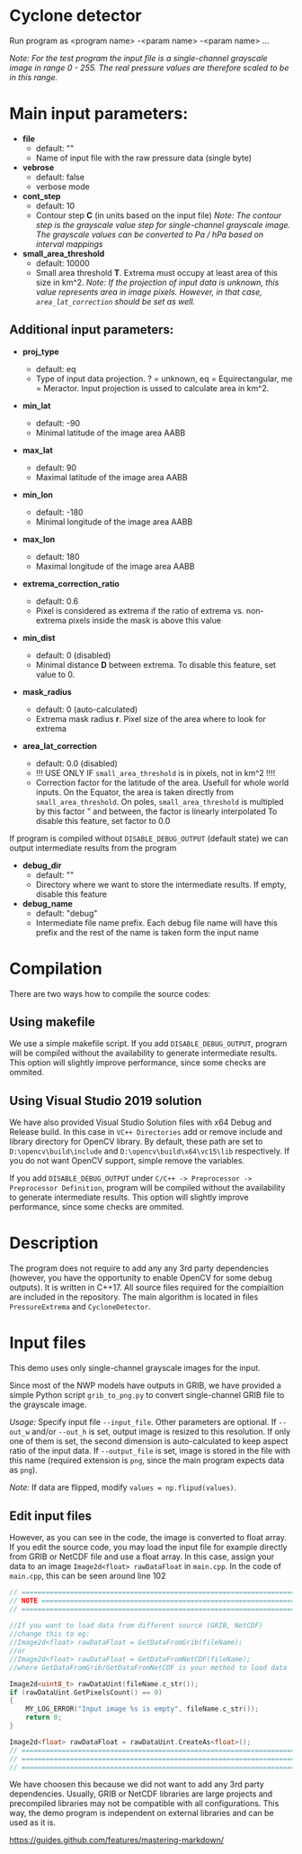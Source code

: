 # Cyclone detector

Run program as \<program name\> -\<param name\> -\<param name\> ...

*Note:
For the test program the input file is a single-channel grayscale image in range 0 - 255. 
The real pressure values are therefore scaled to be in this range.*

# Main input parameters:

- **file** 
	- default: "" 
	- Name of input file with the raw pressure data (single byte)
- **vebrose**
	- default: false 
	- verbose mode
- **cont_step**
	- default: 10
	- Contour step **C** (in units based on the input file)
	 *Note: The contour step is the grayscale value step for single-channel grayscale image. The grayscale values can be converted to Pa / hPa based on interval mappings*
- **small_area_threshold**
	- default: 10000
	- Small area threshold **T**. Extrema must occupy at least area of this size in km^2. 
	  *Note: If the projection of input data is unknown, this value represents area in image pixels. However, in that case, `area_lat_correction` should be set as well.* 

## Additional input parameters:

- **proj_type**
	- default: eq
	- Type of input data projection. ? = unknown, eq = Equirectangular, me = Meractor. Input projection is ussed to calculate area in km^2.
- **min_lat**
	- default: -90
	- Minimal latitude of the image area AABB
- **max_lat**
	- default: 90
	- Maximal latitude of the image area AABB
- **min_lon**
	- default: -180
	- Minimal longitude of the image area AABB
- **max_lon**
	- default: 180
	- Maximal longitude of the image area AABB

- **extrema_correction_ratio**
	- default: 0.6
	- Pixel is considered as extrema if the ratio of extrema vs. non-extrema pixels inside the mask is above this value
- **min_dist**
	- default: 0  (disabled)
	- Minimal distance **D** between extrema. To disable this feature, set value to 0.
- **mask_radius**
	- default: 0 (auto-calculated)
	- Extrema mask radius **r**. Pixel size of the area where to look for extrema
- **area_lat_correction**
	- default: 0.0 (disabled)
	- !!! USE ONLY IF `small_area_threshold` is in pixels, not in km^2 !!!!
	- Correction factor for the latitude of the area. Usefull for whole world inputs.
	  On the Equator, the area is taken directly from `small_area_threshold`. 
	  On poles, `small_area_threshold` is multipled by this factor "
	  and between, the factor is linearly interpolated
	  To disable this feature, set factor to 0.0

If program is compiled without `DISABLE_DEBUG_OUTPUT` (default state) we can output intermediate results from the program

- **debug_dir**
	- default: ""
	- Directory where we want to store the intermediate results. If empty, disable this feature
- **debug_name**
	- default: "debug" 
	- Intermediate file name prefix. Each debug file name will have this prefix and the rest of the name is taken form the input name


# Compilation

There are two ways how to compile the source codes:

## Using makefile
We use a simple makefile script. 
If you add `DISABLE_DEBUG_OUTPUT`, program will be compiled without the availability to generate intermediate results. 
This option will slightly improve performance, since some checks are ommited.

## Using Visual Studio 2019 solution
We have also provided Visual Studio Solution files with x64 Debug and Release build.
In this case in `VC++ Directories` add or remove include and library directory for OpenCV library. By default, these path are set to
`D:\opencv\build\include` and `D:\opencv\build\x64\vc15\lib` respectively. If you do not want OpenCV support, simple remove the variables.

If you add `DISABLE_DEBUG_OUTPUT` under `C/C++ -> Preprocessor -> Preprocessor Definition`, program will be compiled without the availability to generate intermediate results. 
This option will slightly improve performance, since some checks are ommited.


# Description

The program does not require to add any any 3rd party dependencies 
(however, you have the opportunity to enable OpenCV for some debug outputs). 
It is written in C++17. 
All source files required for the compialtion are included in the repository. 
The main algorithm is located in files `PressureExtrema` and `CycloneDetector`.

# Input files
This demo uses only single-channel grayscale images for the input. 

Since most of the NWP models have outputs in GRIB, 
we have provided a simple Python script `grib_to_png.py` to convert single-channel GRIB file to the grayscale image.

*Usage:* 
Specify input file `--input_file`. Other parameters are optional. 
If `--out_w` and/or `--out_h` is set, output image is resized to this resolution. 
If only one of them is set, the second dimension is auto-calculated to keep aspect ratio of the input data.
If `--output_file` is set, image is stored in the file with this name (required extension is `png`, since the main program expects data as `png`).

*Note:*
If data are flipped, modify `values = np.flipud(values)`.


## Edit input files
However, as you can see in the code, the image is converted to float array. 
If you edit the source code, you may load the input file for example directly from GRIB or NetCDF file and use a float array.
In this case, assign your data to an image `Image2d<float> rawDataFloat` in `main.cpp`.
In the code of `main.cpp`, this can be seen around line 102

```C++
// ======================================================================
// NOTE =================================================================
// ======================================================================
 
//If you want to load data from different source (GRIB, NetCDF)
//change this to eg:	
//Image2d<float> rawDataFloat = GetDataFromGrib(fileName);
//or
//Image2d<float> rawDataFloat = GetDataFromNetCDF(fileName);
//where GetDataFromGrib/GetDataFromNetCDF is your method to load data

Image2d<uint8_t> rawDataUint(fileName.c_str());
if (rawDataUint.GetPixelsCount() == 0)
{
	MY_LOG_ERROR("Input image %s is empty", fileName.c_str());
	return 0;
}

Image2d<float> rawDataFloat = rawDataUint.CreateAs<float>();
// ======================================================================
// ======================================================================
// ======================================================================
```
We have choosen this because we did not want to add any 3rd party dependencies. 
Usually, GRIB or NetCDF libraries are large projects and precompiled libraries may not be compatible with all configurations.
This way, the demo program is independent on external libraries and can be used as it is.



https://guides.github.com/features/mastering-markdown/
